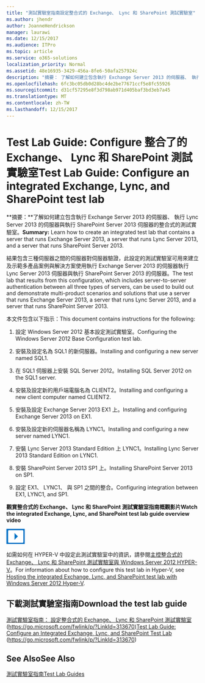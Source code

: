 ```yaml
---
title: "測試實驗室指南設定整合式的 Exchange、 Lync 和 SharePoint 測試實驗室"
ms.author: jhendr
author: JoanneHendrickson
manager: laurawi
ms.date: 12/15/2017
ms.audience: ITPro
ms.topic: article
ms.service: o365-solutions
localization_priority: Normal
ms.assetid: 48e16935-3429-456a-8fe6-50afa257924c
description: "摘要： 了解如何建立包含執行 Exchange Server 2013 的伺服器、 執行 Lync Server 2013 的伺服器與執行 SharePoint Server 2013 伺服器的整合式的測試實驗室。"
ms.openlocfilehash: 6fc3bc05db0d28bc4de2be77671ccf5e8fc55926
ms.sourcegitcommit: d31cf57295e8f3d798ab971d405baf3bd3eb7a45
ms.translationtype: MT
ms.contentlocale: zh-TW
ms.lasthandoff: 12/15/2017
---
```

# <a name="test-lab-guide-configure-an-integrated-exchange-lync-and-sharepoint-test-lab"></a><span data-ttu-id="bc7c0-103">Test Lab Guide: Configure 整合了的 Exchange、 Lync 和 SharePoint 測試實驗室</span><span class="sxs-lookup"><span data-stu-id="bc7c0-103">Test Lab Guide: Configure an integrated Exchange, Lync, and SharePoint test lab</span></span>

 <span data-ttu-id="bc7c0-104">**摘要：**了解如何建立包含執行 Exchange Server 2013 的伺服器、 執行 Lync Server 2013 的伺服器與執行 SharePoint Server 2013 伺服器的整合式的測試實驗室。</span><span class="sxs-lookup"><span data-stu-id="bc7c0-104">**Summary:** Learn how to create an integrated test lab that contains a server that runs Exchange Server 2013, a server that runs Lync Server 2013, and a server that runs SharePoint Server 2013.</span></span>
  
<span data-ttu-id="bc7c0-105">結果包含三種伺服器之間的伺服器對伺服器驗證，此設定的測試實驗室可用來建立及示範多產品案例與解決方案使用執行 Exchange Server 2013 的伺服器執行 Lync Server 2013 伺服器與執行 SharePoint Server 2013 的伺服器。</span><span class="sxs-lookup"><span data-stu-id="bc7c0-105">The test lab that results from this configuration, which includes server-to-server authentication between all three types of servers, can be used to build out and demonstrate multi-product scenarios and solutions that use a server that runs Exchange Server 2013, a server that runs Lync Server 2013, and a server that runs SharePoint Server 2013.</span></span>
  
<span data-ttu-id="bc7c0-106">本文件包含以下指示：</span><span class="sxs-lookup"><span data-stu-id="bc7c0-106">This document contains instructions for the following:</span></span>
  
1. <span data-ttu-id="bc7c0-107">設定 Windows Server 2012 基本設定測試實驗室。</span><span class="sxs-lookup"><span data-stu-id="bc7c0-107">Configuring the Windows Server 2012 Base Configuration test lab.</span></span>
    
2. <span data-ttu-id="bc7c0-108">安裝及設定名為 SQL1 的新伺服器。</span><span class="sxs-lookup"><span data-stu-id="bc7c0-108">Installing and configuring a new server named SQL1.</span></span>
    
3. <span data-ttu-id="bc7c0-109">在 SQL1 伺服器上安裝 SQL Server 2012。</span><span class="sxs-lookup"><span data-stu-id="bc7c0-109">Installing SQL Server 2012 on the SQL1 server.</span></span>
    
4. <span data-ttu-id="bc7c0-110">安裝及設定新的用戶端電腦名為 CLIENT2。</span><span class="sxs-lookup"><span data-stu-id="bc7c0-110">Installing and configuring a new client computer named CLIENT2.</span></span>
    
5. <span data-ttu-id="bc7c0-111">安裝及設定 Exchange Server 2013 EX1 上。</span><span class="sxs-lookup"><span data-stu-id="bc7c0-111">Installing and configuring Exchange Server 2013 on EX1.</span></span>
    
6. <span data-ttu-id="bc7c0-112">安裝及設定新的伺服器名稱為 LYNC1。</span><span class="sxs-lookup"><span data-stu-id="bc7c0-112">Installing and configuring a new server named LYNC1.</span></span>
    
7. <span data-ttu-id="bc7c0-113">安裝 Lync Server 2013 Standard Edition 上 LYNC1。</span><span class="sxs-lookup"><span data-stu-id="bc7c0-113">Installing Lync Server 2013 Standard Edition on LYNC1.</span></span>
    
8. <span data-ttu-id="bc7c0-114">安裝 SharePoint Server 2013 SP1 上。</span><span class="sxs-lookup"><span data-stu-id="bc7c0-114">Installing SharePoint Server 2013 on SP1.</span></span>
    
9. <span data-ttu-id="bc7c0-115">設定 EX1、 LYNC1、 與 SP1 之間的整合。</span><span class="sxs-lookup"><span data-stu-id="bc7c0-115">Configuring integration between EX1, LYNC1, and SP1.</span></span>
    
<span data-ttu-id="bc7c0-116">**觀賞整合式的 Exchange、 Lync 和 SharePoint 測試實驗室指南概觀影片**</span><span class="sxs-lookup"><span data-stu-id="bc7c0-116">**Watch the integrated Exchange, Lync, and SharePoint test lab guide overview video**</span></span>

![視訊 (播放按鈕) 圖示](images/mod_icon_video_M.png)
  
<span data-ttu-id="bc7c0-118">如需如何在 HYPER-V 中設定此測試實驗室中的資訊，請參閱[主控整合式的 Exchange、 Lync 和 SharePoint 測試實驗室與 Windows Server 2012 HYPER-V](https://social.technet.microsoft.com/wiki/contents/articles/18483.hosting-the-integrated-exchange-lync-and-sharepoint-test-lab-with-windows-server-2012-hyper-v.aspx)。</span><span class="sxs-lookup"><span data-stu-id="bc7c0-118">For information about how to configure this test lab in Hyper-V, see [Hosting the integrated Exchange, Lync, and SharePoint test lab with Windows Server 2012 Hyper-V](https://social.technet.microsoft.com/wiki/contents/articles/18483.hosting-the-integrated-exchange-lync-and-sharepoint-test-lab-with-windows-server-2012-hyper-v.aspx).</span></span>
  
## <a name="download-the-test-lab-guide"></a><span data-ttu-id="bc7c0-119">下載測試實驗室指南</span><span class="sxs-lookup"><span data-stu-id="bc7c0-119">Download the test lab guide</span></span>

<span data-ttu-id="bc7c0-120">[測試實驗室指南： 設定整合式的 Exchange、 Lync 和 SharePoint 測試實驗室](https://go.microsoft.com/fwlink/p/?LinkId=313670)(https://go.microsoft.com/fwlink/p/?LinkId=313670)</span><span class="sxs-lookup"><span data-stu-id="bc7c0-120">[Test Lab Guide: Configure an Integrated Exchange, Lync, and SharePoint Test Lab](https://go.microsoft.com/fwlink/p/?LinkId=313670) (https://go.microsoft.com/fwlink/p/?LinkId=313670)</span></span>
  
## <a name="see-also"></a><span data-ttu-id="bc7c0-121">See Also</span><span class="sxs-lookup"><span data-stu-id="bc7c0-121">See Also</span></span>

[<span data-ttu-id="bc7c0-122">測試實驗室指南</span><span class="sxs-lookup"><span data-stu-id="bc7c0-122">Test Lab Guides</span></span>](https://go.microsoft.com/fwlink/p/?LinkId=202817)




